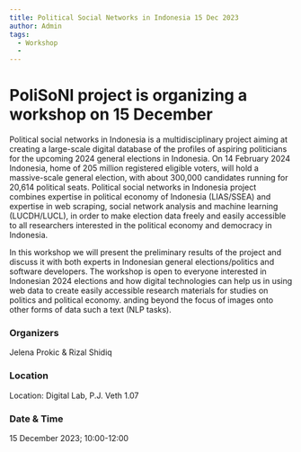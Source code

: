 ```yaml
---
title: Political Social Networks in Indonesia 15 Dec 2023
author: Admin
tags:
  - Workshop
  - 
---
```

# PoliSoNI project is organizing a workshop on 15 December

Political social networks in Indonesia is a multidisciplinary project aiming at creating a large-scale digital database of the profiles of aspiring politicians for the upcoming 2024 general elections in Indonesia. On 14 February 2024 Indonesia, home of 205 million registered eligible voters, will hold a massive-scale general election, with about 300,000 candidates running for 20,614 political seats. Political social networks in Indonesia project combines expertise in political economy of Indonesia (LIAS/SSEA) and expertise in web scraping, social network analysis and machine learning (LUCDH/LUCL), in order to make election data freely and easily accessible to all researchers interested in the political economy and democracy in Indonesia.

In this workshop we will present the preliminary results of the project and discuss it with both experts in Indonesian general elections/politics and software developers. The workshop is open to everyone interested in Indonesian 2024 elections and how digital technologies can help us in using web data to create easily accessible research materials for studies on politics and political economy.
anding beyond the focus of images onto other forms of data such a text (NLP tasks).

### Organizers
Jelena Prokic & Rizal Shidiq

### Location
Location: Digital Lab, P.J. Veth 1.07

### Date & Time
15 December 2023; 10:00-12:00
